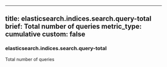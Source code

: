 
---
title: elasticsearch.indices.search.query-total
brief: Total number of queries
metric_type: cumulative
custom: false
---
### elasticsearch.indices.search.query-total

Total number of queries
